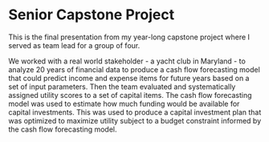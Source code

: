 # Senior Capstone Project

This is the final presentation from my year-long capstone project where I served as team lead for a group of four.

We worked with a real world stakeholder - a yacht club in Maryland - to analyze 20 years of financial data to produce a cash flow forecasting model that could predict income and expense items for future years based on a set of input parameters. Then the team evaluated and systematically assigned utility scores to a set of capital items. The cash flow forecasting model was used to estimate how much funding would be available for capital investments. This was used to produce a capital investment plan that was optimized to maximize utility subject to a budget constraint informed by the cash flow forecasting model.
